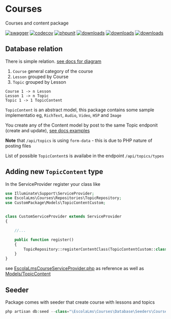 # Courses

Courses and content package

[![swagger](https://img.shields.io/badge/documentation-swagger-green)](https://escolalms.github.io/Courses/)
[![codecov](https://codecov.io/gh/EscolaLMS/Courses/branch/main/graph/badge.svg?token=NRAN4R8AGZ)](https://codecov.io/gh/EscolaLMS/Courses)
[![phpunit](https://github.com/EscolaLMS/Courses/actions/workflows/test.yml/badge.svg)](https://github.com/EscolaLMS/Courses/actions/workflows/test.yml)
[![downloads](https://img.shields.io/packagist/dt/escolalms/courses)](https://packagist.org/packages/escolalms/courses)
[![downloads](https://img.shields.io/packagist/v/escolalms/courses)](https://packagist.org/packages/escolalms/courses)
[![downloads](https://img.shields.io/packagist/l/escolalms/courses)](https://packagist.org/packages/escolalms/courses)

## Database relation

There is simple relation. [see docs for diagram](doc)

1. `Course` general category of the course
2. `Lesson` grouped by Course
3. `Topic` grouped by Lesson

```
Course 1 -> n Lesson
Lesson 1 -> n Topic
Topic 1 -> 1 TopicContent
```

`TopicContent` is an abstract model, this package contains some sample implementatio eg, `RichText`, `Audio`, `Video`, `H5P` and `Image`

You create any of the Content model by post to the same Topic endponit (create and update), [see docs examples](doc)

**Note** that `/api/topics` is using `form-data` - this is due to PHP nature of posting files

List of possible `TopicContent`s is availabe in the endpoint `/api/topics/types`

## Adding new `TopicContent` type

In the ServiceProvider register your class like

```php
use Illuminate\Support\ServiceProvider;
use EscolaLms\Courses\Repositories\TopicRepository;
use CustomPackage\Models\TopicContentCustom;


class CustomServiceProvider extends ServiceProvider
{

    //...

    public function register()
    {
        TopicRepository::registerContentClass(TopicContentCustom::class);
    }
}
```

see [EscolaLmsCourseServiceProvider.php](src/EscolaLmsCourseServiceProvider.php) as reference as well as [Models/TopicContent](package2/src/Models/TopicContent)

## Seeder 

Package comes with seeder that create course with lessons and topics 

```php
php artisan db:seed --class="\EscolaLms\Courses\Database\Seeders\CoursesSeeder"
```
